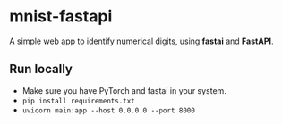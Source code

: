 # mnist-fastapi

A simple web app to identify numerical digits, using **fastai** and **FastAPI**.

## Run locally
* Make sure you have PyTorch and fastai in your system.
* `pip install requirements.txt`
* `uvicorn main:app --host 0.0.0.0 --port 8000`
